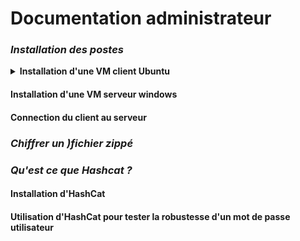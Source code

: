 # Documentation administrateur

### *Installation des postes*
<details>
<summary><strong> Installation d'une VM client Ubuntu </strong></summary>
  
 * Choisir l'OS et la version souhaitée.
 
![x](https://i.imgur.com/6WUTuYD.png)

![Y](https://i.imgur.com/IINxXgi.png)




</details>

#### Installation d'une VM serveur windows

#### Connection du client au serveur

### *Chiffrer un )fichier zippé*

### *Qu'est ce que Hashcat ?*

#### Installation d'HashCat

#### Utilisation d'HashCat pour tester la robustesse d'un mot de passe utilisateur
